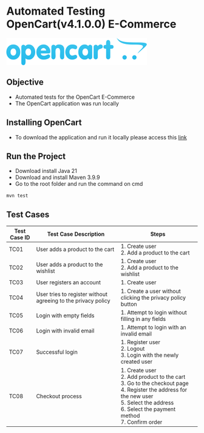 # Automated Testing OpenCart(v4.1.0.0) E-Commerce

![alt text](image.png)

## Objective
- Automated tests for the OpenCart E-Commerce
- The OpenCart application was run locally

## Installing OpenCart
- To download the application and run it locally please access this [link](https://www.opencart.com/index.php?route=cms/download)

## Run the Project

- Download install Java 21
- Download and install Maven 3.9.9
- Go to the root folder and run the command on cmd

```
mvn test
````
## Test Cases
| Test Case ID | Test Case Description                                               | Steps                                                                                       |
|--------------|--------------------------------------------------------------------|---------------------------------------------------------------------------------------------|
| TC01         | User adds a product to the cart                                    | 1. Create user<br>2. Add a product to the cart                                             |
| TC02         | User adds a product to the wishlist                                | 1. Create user<br>2. Add a product to the wishlist                                         |
| TC03         | User registers an account                                          | 1. Create user                                                                             |
| TC04         | User tries to register without agreeing to the privacy policy     | 1. Create a user without clicking the privacy policy button                                |
| TC05         | Login with empty fields                                            | 1. Attempt to login without filling in any fields                                          |
| TC06         | Login with invalid email                                           | 1. Attempt to login with an invalid email                                                  |
| TC07         | Successful login                                                   | 1. Register user<br>2. Logout<br>3. Login with the newly created user                      |
| TC08         | Checkout process                                                   | 1. Create user<br>2. Add product to the cart<br>3. Go to the checkout page<br>4. Register the address for the new user<br>5. Select the address<br>6. Select the payment method<br>7. Confirm order |

